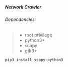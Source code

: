##### Network Crawler

###### Dependencies:
> - root privilege
> - python3+
> - scapy
> - gtk3+ 
``` 
pip3 install scapy-python3
```
